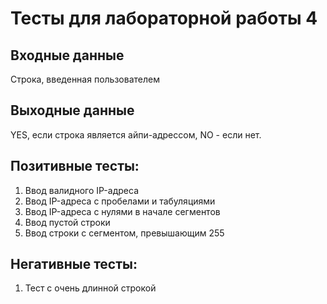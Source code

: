 # Тесты для лабораторной работы 4
## Входные данные
Строка, введенная пользователем
## Выходные данные
YES, если строка является айпи-адрессом, NO - если нет.
## Позитивные тесты:
1. Ввод валидного IP-адреса
2. Ввод IP-адреса с пробелами и табуляциями
3. Ввод IP-адреса с нулями в начале сегментов
4. Ввод пустой строки
5. Ввод строки с сегментом, превышающим 255
## Негативные тесты:
1. Тест с очень длинной строкой
